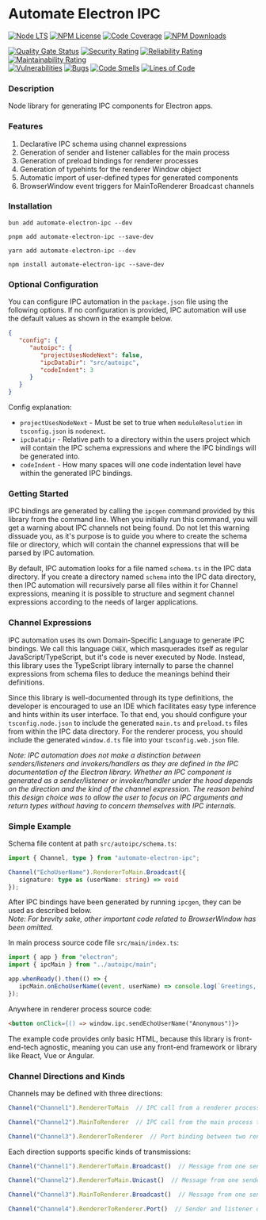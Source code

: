 # Automate Electron IPC

[![Node LTS](https://img.shields.io/node/v-lts/automate-electron-ipc?style=flat&label=node&color=%231B7EBC)](https://nodejs.org/en/download/prebuilt-installer/current)
[![NPM License](https://img.shields.io/npm/l/automate-electron-ipc)](https://github.com/aabmets/automate-electron-ipc/blob/main/LICENSE)
[![Code Coverage](https://codecov.io/gh/aabmets/automate-electron-ipc/graph/badge.svg?token=xg3PJRlo3o)](https://codecov.io/gh/aabmets/automate-electron-ipc)
[![NPM Downloads](https://img.shields.io/npm/dw/automate-electron-ipc)](https://www.npmjs.com/package/automate-electron-ipc)

[![Quality Gate Status](https://sonarcloud.io/api/project_badges/measure?project=aabmets_automate-electron-ipc&metric=alert_status)](https://sonarcloud.io/summary/new_code?id=aabmets_automate-electron-ipc)
[![Security Rating](https://sonarcloud.io/api/project_badges/measure?project=aabmets_automate-electron-ipc&metric=security_rating)](https://sonarcloud.io/summary/new_code?id=aabmets_automate-electron-ipc)
[![Reliability Rating](https://sonarcloud.io/api/project_badges/measure?project=aabmets_automate-electron-ipc&metric=reliability_rating)](https://sonarcloud.io/summary/new_code?id=aabmets_automate-electron-ipc)
[![Maintainability Rating](https://sonarcloud.io/api/project_badges/measure?project=aabmets_automate-electron-ipc&metric=sqale_rating)](https://sonarcloud.io/summary/new_code?id=aabmets_automate-electron-ipc)<br/>
[![Vulnerabilities](https://sonarcloud.io/api/project_badges/measure?project=aabmets_automate-electron-ipc&metric=vulnerabilities)](https://sonarcloud.io/summary/new_code?id=aabmets_automate-electron-ipc)
[![Bugs](https://sonarcloud.io/api/project_badges/measure?project=aabmets_automate-electron-ipc&metric=bugs)](https://sonarcloud.io/summary/new_code?id=aabmets_automate-electron-ipc)
[![Code Smells](https://sonarcloud.io/api/project_badges/measure?project=aabmets_automate-electron-ipc&metric=code_smells)](https://sonarcloud.io/summary/new_code?id=aabmets_automate-electron-ipc)
[![Lines of Code](https://sonarcloud.io/api/project_badges/measure?project=aabmets_automate-electron-ipc&metric=ncloc)](https://sonarcloud.io/summary/new_code?id=aabmets_automate-electron-ipc)

### Description

Node library for generating IPC components for Electron apps.


### Features

1) Declarative IPC schema using channel expressions
2) Generation of sender and listener callables for the main process
3) Generation of preload bindings for renderer processes
4) Generation of typehints for the renderer Window object
5) Automatic import of user-defined types for generated components
6) BrowserWindow event triggers for MainToRenderer Broadcast channels


### Installation

`bun add automate-electron-ipc --dev`

`pnpm add automate-electron-ipc --save-dev`

`yarn add automate-electron-ipc --dev`

`npm install automate-electron-ipc --save-dev`


### Optional Configuration

You can configure IPC automation in the `package.json` file using the following options. 
If no configuration is provided, IPC automation will use the default values as shown in the example below.

```json
{
   "config": {
      "autoipc": {
         "projectUsesNodeNext": false,
         "ipcDataDir": "src/autoipc",
         "codeIndent": 3
      }
   }
}
```

Config explanation:
 - `projectUsesNodeNext` - Must be set to true when `moduleResolution` in `tsconfig.json` is `nodenext`.
 - `ipcDataDir` - Relative path to a directory within the users project which will contain the IPC schema expressions and where the IPC bindings will be generated into.
 - `codeIndent` - How many spaces will one code indentation level have within the generated IPC bindings.


### Getting Started

IPC bindings are generated by calling the `ipcgen` command provided by this library from the command line. 
When you initially run this command, you will get a warning about IPC channels not being found. 
Do not let this warning dissuade you, as it's purpose is to guide you where to create the schema 
file or directory, which will contain the channel expressions that will be parsed by IPC automation. 

By default, IPC automation looks for a file named `schema.ts` in the IPC data directory. 
If you create a directory named `schema` into the IPC data directory, then IPC automation 
will recursively parse all files within it for Channel expressions, meaning it is possible 
to structure and segment channel expressions according to the needs of larger applications. 


### Channel Expressions

IPC automation uses its own Domain-Specific Language to generate IPC bindings. We call this language `CHEX`, 
which masquerades itself as regular JavaScript/TypeScript, but it's code is never executed by Node. Instead, 
this library uses the TypeScript library internally to parse the channel expressions from schema files to 
deduce the meanings behind their definitions.

Since this library is well-documented through its type definitions, the developer is encouraged to use an IDE 
which facilitates easy type inference and hints within its user interface. To that end, you should configure your 
`tsconfig.node.json` to include the generated `main.ts` and `preload.ts` files from within the IPC data directory.
For the renderer process, you should include the generated `window.d.ts` file into your `tsconfig.web.json` file.

_Note: IPC automation does not make a distinction between senders/listeners and invokers/handlers as they are 
defined in the IPC documentation of the Electron library. Whether an IPC component is generated as a sender/listener
or invoker/handler under the hood depends on the direction and the kind of the channel expression. The reason
behind this design choice was to allow the user to focus on IPC arguments and return types without having to
concern themselves with IPC internals._


### Simple Example

Schema file content at path `src/autoipc/schema.ts`:
```typescript
import { Channel, type } from "automate-electron-ipc";

Channel("EchoUserName").RendererToMain.Broadcast({
   signature: type as (userName: string) => void
});
```

After IPC bindings have been generated by running `ipcgen`, they can be used as described below.  
_Note: For brevity sake, other important code related to BrowserWindow has been omitted._

In main process source code file `src/main/index.ts`:
```typescript
import { app } from "electron";
import { ipcMain } from "../autoipc/main";

app.whenReady().then(() => {
   ipcMain.onEchoUserName((event, userName) => console.log(`Greetings, ${userName}!`));
});
```

Anywhere in renderer process source code:
```html
<button onClick={() => window.ipc.sendEchoUserName("Anonymous")}>
```

The example code provides only basic HTML, because this library is front-end-tech agnostic,
meaning you can use any front-end framework or library like React, Vue or Angular.


### Channel Directions and Kinds

Channels may be defined with three directions:

```typescript
Channel("Channel1").RendererToMain  // IPC call from a renderer process to the main process

Channel("Channel2").MainToRenderer  // IPC call from the main process to a renderer process

Channel("Channel3").RendererToRenderer  // Port binding between two renderer processes
```

Each direction supports specific kinds of transmissions:

```typescript
Channel("Channel1").RendererToMain.Broadcast()  // Message from one sender to one or multiple listeners without return data

Channel("Channel2").RendererToMain.Unicast()  // Message from one sender to one listener with return data

Channel("Channel3").MainToRenderer.Broadcast()  // Message from one sender to one or multiple listeners without return data

Channel("Channel4").RendererToRenderer.Port()  // Sender and listener on same port for each process
```
